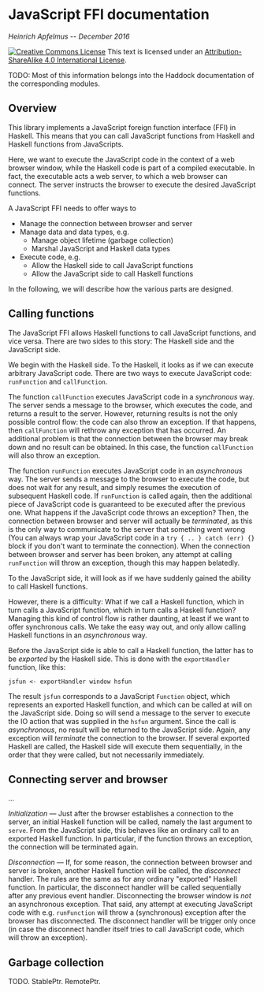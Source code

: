 JavaScript FFI documentation
============================
*Heinrich Apfelmus* -- *December 2016*

<a rel="license" href="https://creativecommons.org/licenses/by-sa/4.0/"><img alt="Creative Commons License" style="border-width:0" src="http://i.creativecommons.org/l/by-sa/4.0/88x31.png" /></a> This text is licensed under an <a rel="license" href="http://creativecommons.org/licenses/by-sa/4.0/">Attribution-ShareAlike 4.0 International License</a>.

TODO: Most of this information belongs into the Haddock documentation of the corresponding modules.

Overview
--------

This library implements a JavaScript foreign function interface (FFI) in Haskell. This means that you can call JavaScript functions from Haskell and Haskell functions from JavaScripts.

Here, we want to execute the JavaScript code in the context of a web browser window, while the Haskell code is part of a compiled executable. In fact, the executable acts a web server, to which a web browser can connect. The server instructs the browser to execute the desired JavaScript functions.

A JavaScript FFI needs to offer ways to

* Manage the connection between browser and server
* Manage data and data types, e.g.
    * Manage object lifetime (garbage collection)
    * Marshal JavaScript and Haskell data types
* Execute code, e.g.
    * Allow the Haskell side to call JavaScript functions
    * Allow the JavaScript side to call Haskell functions

In the following, we will describe how the various parts are designed.

Calling functions
-----------------

The JavaScript FFI allows Haskell functions to call JavaScript functions, and vice versa. There are two sides to this story: The Haskell side and the JavaScript side.

We begin with the Haskell side. To the Haskell, it looks as if we can execute arbitrary JavaScript code. There are two ways to execute JavaScript code: `runFunction` and `callFunction`.

The function `callFunction` executes JavaScript code in a *synchronous* way. The server sends a message to the browser, which executes the code, and returns a result to the server. However, returning results is not the only possible control flow: the code can also throw an exception. If that happens, then `callFunction` will rethrow any exception that has occurred. An additional problem is that the connection between the browser may break down and no result can be obtained. In this case, the function `callFunction` will also throw an exception.

The function `runFunction` executes JavaScript code in an *asynchronous* way. The server sends a message to the browser to execute the code, but does not wait for any result, and simply resumes the execution of subsequent Haskell code. If `runFunction` is called again, then the additional piece of JavaScript code is guaranteed to be executed after the previous one. What happens if the JavaScript code throws an exception? Then, the connection between browser and server will actually be *terminated*, as this is the only way to communicate to the server that something went wrong (You can always wrap your JavaScript code in a `try { .. } catch (err) {}` block if you don't want to terminate the connection). When the connection between browser and server has been broken, any attempt at calling `runFunction` will throw an exception, though this may happen belatedly.

To the JavaScript side, it will look as if we have suddenly gained the ability to call Haskell functions.

However, there is a difficulty: What if we call a Haskell function, which in turn calls a JavaScript function, which in turn calls a Haskell function? Managing this kind of control flow is rather daunting, at least if we want to offer synchronous calls. We take the easy way out, and only allow calling Haskell functions in an *asynchronous* way.

Before the JavaScript side is able to call a Haskell function, the latter has to be *exported* by the Haskell side. This is done with the `exportHandler` function, like this:

    jsfun <- exportHandler window hsfun

The result `jsfun` corresponds to a JavaScript `Function` object, which represents an exported Haskell function, and which can be called at will on the JavaScript side. Doing so will send a message to the server to execute the IO action that was supplied in the `hsfun` argument. Since the call is *asynchronous*, no result will be returned to the JavaScript side. Again, any exception will *terminate* the connection to the browser. If several exported Haskell are called, the Haskell side will execute them sequentially, in the order that they were called, but not necessarily immediately.


Connecting server and browser
-----------------------------

…

*Initialization* —
Just after the browser establishes a connection to the server, an initial Haskell function will be called, namely the last argument to `serve`. From the JavaScript side, this behaves like an ordinary call to an exported Haskell function. In particular, if the function throws an exception, the connection will be terminated again.

*Disconnection* —
If, for some reason, the connection between browser and server is broken,
another Haskell function will be called, the *disconnect* handler. The rules are the same as for any ordinary "exported" Haskell function. In particular, the disconnect handler will be called sequentially after any previous event handler. Disconnecting the browser window is *not* an asynchronous exception. That said, any attempt at executing JavaScript code with e.g. `runFunction` will throw a (synchronous) exception after the browser has disconnected. The disconnect handler will be trigger only once (in case the disconnect handler itself tries to call JavaScript code, which will throw an exception).


Garbage collection
------------------

TODO. StablePtr. RemotePtr.
